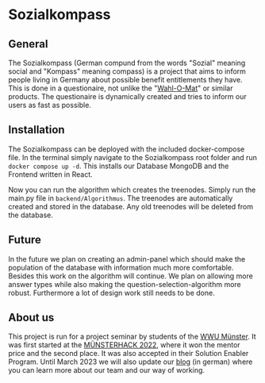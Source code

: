 # Sozialkompass

## General
The Sozialkompass (German compund from the words "Sozial" meaning social and "Kompass" meaning compass) is a project that aims to inform people living in Germany about possible benefit entitlements they have. 
This is done in a questionaire, not unlike the "[Wahl-O-Mat](https://www.wahl-o-mat.de/nordrheinwestfalen2022/app/main_app.html)" or similar products. The questionaire is dynamically created and tries to inform our users as fast as possible.

## Installation
The Sozialkompass can be deployed with the included docker-compose file. In the terminal simply navigate to the Sozialkompass root folder and run `docker compose up -d`. This installs our Database MongoDB and the Frontend written in React. 

Now you can run the algorithm which creates the treenodes. Simply run the main.py file in `backend/Algorithmus`. The treenodes are automatically created and stored in the database. Any old treenodes will be deleted from the database.

## Future
In the future we plan on creating an admin-panel which should make the population of the database with information much more comfortable. Besides this work on the algorithm will continue. We plan on allowing more answer types while also making the question-selection-algorithm more robust. 
Furthermore a lot of design work still needs to be done.

## About us
This project is run for a project seminar by students of the [WWU Münster](https://www.uni-muenster.de/de/). It was first started at the [MÜNSTERHACK 2022](https://www.muensterhack.de/), where it won the mentor price and the second place. It was also accepted in their Solution Enabler Program. Until March 2023 we will also update our [blog](https://sozialkompass.uni-muenster.de/) (in german) where you can learn more about our team and our way of working.
